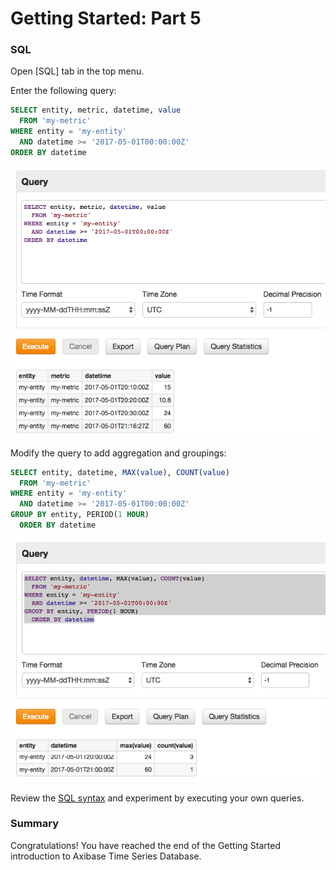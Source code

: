 # Getting Started: Part 5

### SQL

Open [SQL] tab in the top menu.

Enter the following query:

```sql
SELECT entity, metric, datetime, value
  FROM 'my-metric'
WHERE entity = 'my-entity'
  AND datetime >= '2017-05-01T00:00:00Z'
ORDER BY datetime
```

![](resources/sql-detailed.png)

Modify the query to add aggregation and groupings:

```sql
SELECT entity, datetime, MAX(value), COUNT(value)
  FROM 'my-metric'
WHERE entity = 'my-entity'
  AND datetime >= '2017-05-01T00:00:00Z'
GROUP BY entity, PERIOD(1 HOUR)
  ORDER BY datetime
```

![](resources/sql-grouped.png)

Review the [SQL syntax](../api/sql/README.md) and experiment by executing your own queries.


### Summary

Congratulations! You have reached the end of the Getting Started introduction to Axibase Time Series Database.

